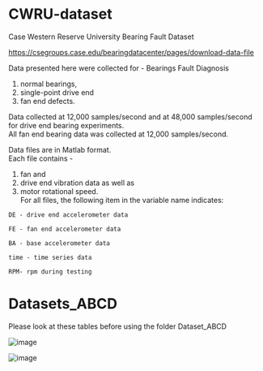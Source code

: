 # CWRU-dataset
Case Western Reserve University Bearing Fault Dataset

https://csegroups.case.edu/bearingdatacenter/pages/download-data-file

Data presented here were collected for - Bearings Fault Diagnosis
  1. normal bearings, 
  2. single-point drive end  
  3. fan end defects.  

Data collected at 12,000 samples/second and at 48,000 samples/second for drive end bearing experiments.  
All fan end bearing data was collected at 12,000 samples/second.  

Data files are in Matlab format.  
Each file contains - 
  1. fan and 
  2. drive end vibration data as well as 
  3. motor rotational speed.  
    For all files, the following item in the variable name indicates:
      
    DE - drive end accelerometer data

    FE - fan end accelerometer data

    BA - base accelerometer data

    time - time series data

    RPM- rpm during testing

# Datasets_ABCD
Please look at these tables before using the folder Dataset_ABCD

![image](https://user-images.githubusercontent.com/80536675/194210055-72cb4088-7665-4c40-9110-a6c3255fe170.png)

![image](https://user-images.githubusercontent.com/80536675/194209795-7ca1be0d-b3fe-419a-bde0-ed0d19eff059.png)




